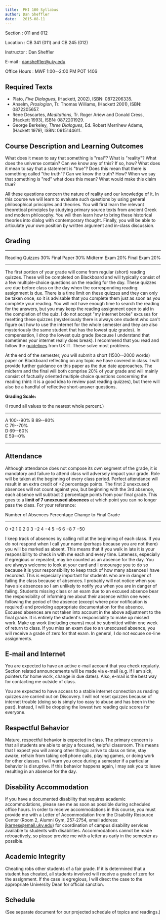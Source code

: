 ```yaml
---
title:  PHI 100 Syllabus
author: Dan Sheffler
date:   2015-08-11
---
```





Section
:   011 and 012

Location
:   CB 341 (011) and CB 245 (012)

Instructor
:   Dan Sheffler

E-mail
:   dansheffler@uky.edu

Office Hours
:   MWF 1:00--2:00 PM POT 1406





## Required Texts ##

- Plato, *Five Dialogues*, (Hackett, 2002), ISBN: 0872206335.
- Anselm, *Proslogion*, Tr. Thomas Williams, (Hackett 2001), ISBN: 0872205657.
- Rene Descartes, *Meditations*, Tr. Roger Ariew and Donald Cress,
  (Hackett  1993), ISBN: 0872201929.
- George Berkeley, *Three Dialogues*, Ed. Robert Merrihew Adams,
  (Hackett 1979), ISBN: 0915144611.


## Course Description and Learning Outcomes ##

What does it mean to say that something is "real"? What is "reality"? What does the universe contain? Can we know any of this? If so, how? What does it mean to say that a statement is "true"? Does this mean that there is something called "the truth"? Can we know the truth? How? When we say that something is "red" what does this mean? What would make this claim true?

All these questions concern the nature of reality and our knowledge of it. In this course we will learn to evaluate such questions by using general philosophical principles and theories. You will first learn the relevant theoretical principles by studying primary source texts from ancient Greek and modern philosophy. You will then learn how to bring these historical theories into dialog with contemporary thought. Finally, you will be able to articulate your own position by written argument and in-class discussion.



## Grading ##

----------------- ---- 
Reading Quizzes   30% 
Final Paper       30% 
Midterm Exam      20% 
Final Exam        20% 
----------------- ----


The first portion of your grade will come from regular (short) reading quizzes. These will be completed on Blackboard and will typically consist of a few multiple-choice questions on the reading for the day. These quizzes are due before class on the day when the corresponding reading assignment is due. There is a time limit on these quizzes and they can only be taken once, so it is advisable that you complete them just as soon as you complete your reading. You will not have enough time to search the reading for the answers, but you may keep the reading assignment open to aid in the completion of the quiz.  I do not accept "my internet broke" excuses for resetting these quizzes (mysteriously there is always one student who can't figure out how to use the internet for the whole semester and they are also mysteriously the same student that has the lowest quiz grades).  In compensation, I drop the lowest quiz grade (because I understand that sometimes your internet really does break).  I recommend that you read and follow the [guidelines](https://www.uky.edu/acadtrain/sites/www.uky.edu.acadtrain/files/Tips_for_Taking_Blackboard_Tests.pdf) from UK IT.  These solve most problems.

At the end of the semester, you will submit a short (1500--2000 words) paper on Blackboard reflecting on any topic we have covered in class. I will provide further guidance on this paper as the due date approaches. The midterm and the final will both comprise 20% of your grade and will mainly consist of factually oriented multiple choice questions concerning the reading (hint: it is a good idea to review past reading quizzes), but there will also be a handful of reflective short-answer questions.

**Grading Scale:**

(I round all values to the nearest whole percent.)

--- ------------------
A   100--90% 
B   89--80%  
C   79--70%  
D   69--60%  
E   59--0%   
--- ------------------


## Attendance ##

Although attendance does not compose its own segment of the grade, it is mandatory and failure to attend class will adversely impact your grade. Role will be taken at the beginning of every class period. Perfect attendance will result in an extra credit of +2 percentage points. The first 2 unexcused absences will not count against you, but beginning with the 3rd absence, each absence will subtract 2 percentage points from your final grade. This goes to a **limit of 7 unexcused absences** at which point you can no longer pass the class. For your reference:

Number of Absences  Percentage Change to Final Grade 
------------------- ---------------------------------
0                   $+2$
1                   0
2                   0
3                   $-2$
4                   $-4$
5                   $-6$
6                   $-8$
7                   $-50$




I keep track of absences by calling roll at the beginning of each class. If you do not respond when I call your name (perhaps because you are not there) you will be marked as absent. This means that if you walk in late it is your responsibility to check in with me each and every time. Lateness, especially if egregious or repeated, may be counted as an absence for the day. You are always welcome to look at your card and I encourage you to do so because it is your responsibility to keep track of how many absences I have recorded. This is especially important for students who are in danger of failing the class because of absences. I probably will not notice when you have six absences so I am unlikely to notify you when you are in danger of failing. Students missing class or an exam due to an excused absence bear the responsibility of informing me about their absence within one week following the period of the absence (except where prior notification is required) and providing appropriate documentation for the absence. Excused absences are not taken into account in the above adjustment to the final grade. It is entirely the student's responsibility to make up missed work. Make up work (including exams) must be submitted within one week of return to class. If you miss an exam due to an unexcused absence, you will receive a grade of zero for that exam. In general, I do not excuse on-line assignments.


## E-mail and Internet ##

You are expected to have an active e-mail account that you check regularly. Section related announcements will be made via e-mail (e.g. if I am sick, pointers for home work, change in due dates). Also, e-mail is the best way for contacting me outside of class.

You are expected to have access to a stable internet connection as reading quizzes are carried out on Discovery.  I will not reset quizzes because of internet trouble (doing so is simply too easy to abuse and has been in the past).  Instead, I will be dropping the lowest two reading quiz scores for everyone.



## Respectful Behavior ##

Mature, respectful behavior is expected in class. The primary concern is that all students are able to enjoy a focused, helpful classroom. This means that I expect you will among other things: arrive to class on time, stay awake, refrain from taking cell phone calls, playing games, or doing work for other classes. I will warn you once during a semester if a particular behavior is disruptive. If this behavior happens again, I may ask you to leave resulting in an absence for the day.


## Disability Accommodation ##

If you have a documented disability that requires academic accommodations, please see me as soon as possible during scheduled office hours. In order to receive accommodations in this course, you must provide me with a Letter of Accommodation from the Disability Resource Center (Room 2, Alumni Gym, 257‐2754, email address: jkarnes@email.uky.edu) for coordination of campus disability services available to students with disabilities. Accommodations cannot be made retroactively, so please provide me with a letter as early in the semester as possible.


## Academic Integrity ##

Cheating robs other students of a fair grade. If it is determined that a student has cheated, all students involved will receive a grade of zero for the assignment. If the case is egregious, I will direct the case to the appropriate University Dean for official sanction.


## Schedule ##

(See separate document for our projected schedule of topics and readings.)

